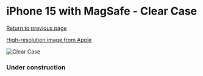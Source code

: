 # iPhone 15  with MagSafe - Clear Case

[Return to previous page](/iphone_15)

[High-resolution image from Apple](https://store.storeimages.cdn-apple.com/8756/as-images.apple.com/is/MT203?wid=4500&hei=4500&fmt=png)

<div style="width: 384px"><img src="/everypreview/MT203.png" alt="Clear Case"></div>

### Under construction
